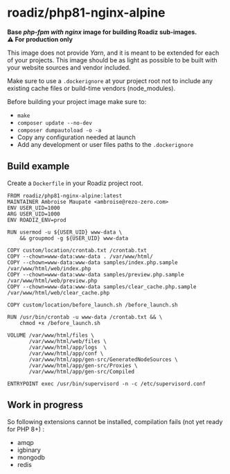 # roadiz/php81-nginx-alpine
**Base *php-fpm with nginx* image for building Roadiz sub-images.**    
**⚠️ For production only**

This image does not provide *Yarn*, and it is meant
to be extended for each of your projects. This image should be as light as possible
to be built with your website sources and vendor included.

Make sure to use a `.dockerignore` at your project root not to include any existing
cache files or build-time vendors (node_modules).

Before building your project image make sure to:

- `make`
- `composer update --no-dev`
- `composer dumpautoload -o -a`
- Copy any configuration needed at launch
- Add any development or user files paths to the `.dockerignore`

## Build example

Create a `Dockerfile` in your Roadiz project root.

```
FROM roadiz/php81-nginx-alpine:latest
MAINTAINER Ambroise Maupate <ambroise@rezo-zero.com>
ENV USER_UID=1000
ARG USER_UID=1000
ENV ROADIZ_ENV=prod

RUN usermod -u ${USER_UID} www-data \
    && groupmod -g ${USER_UID} www-data

COPY custom/location/crontab.txt /crontab.txt
COPY --chown=www-data:www-data . /var/www/html/
COPY --chown=www-data:www-data samples/index.php.sample /var/www/html/web/index.php
COPY --chown=www-data:www-data samples/preview.php.sample /var/www/html/web/preview.php
COPY --chown=www-data:www-data samples/clear_cache.php.sample /var/www/html/web/clear_cache.php

COPY custom/location/before_launch.sh /before_launch.sh

RUN /usr/bin/crontab -u www-data /crontab.txt && \
    chmod +x /before_launch.sh

VOLUME /var/www/html/files \
       /var/www/html/web/files \
       /var/www/html/app/logs  \
       /var/www/html/app/conf \
       /var/www/html/app/gen-src/GeneratedNodeSources \
       /var/www/html/app/gen-src/Proxies \
       /var/www/html/app/gen-src/Compiled

ENTRYPOINT exec /usr/bin/supervisord -n -c /etc/supervisord.conf
```

## Work in progress

So following extensions cannot be installed, compilation fails (not yet ready for PHP 8+) :

- amqp
- igbinary
- mongodb
- redis
